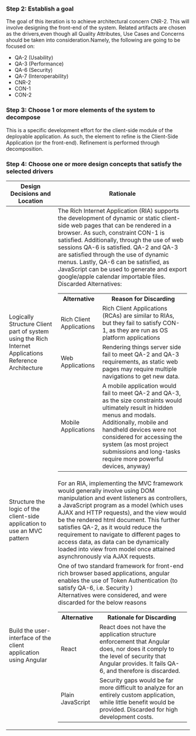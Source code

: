### Step 2: Establish a goal 

The goal of this iteration is to achieve architectural concern CNR-2. This will involve designing the front-end of the system. Related artifacts are chosen as the drivers,even though all Quality Attributes, Use Cases and Concerns should be taken into consideration.Namely, the following are going to be focused on:

- QA-2 (Usability)
- QA-3 (Performance)
- QA-6 (Security)
- QA-7 (Interoperability)
- CNR-2
- CON-1
- CON-2

### Step 3: Choose 1 or more elements of the system to decompose

This is a specific development effort for the client-side module of the deployable application. As such, the element to refine is the Client-Side Application (or the front-end). Refinement is performed through decomposition.


### Step 4: Choose one or more design concepts that satisfy the selected drivers

| Design Decisions and Location                                | Rationale                                                    |
| ------------------------------------------------------------ | ------------------------------------------------------------ |
| Logically Structure Client part of system using the Rich Internet Applications Reference Architecture | The Rich Internet Application (RIA) supports the development of dynamic or static client-side web pages that can be rendered in a browser. As such, constraint CON-1 is satisfied. Additionally, through the use of web sessions  QA-6 is satisfied. QA-2 and QA-3 are satisfied through the use of dynamic menus. Lastly, QA-6 can be satisfied, as JavaScript can be used to generate and export google/apple calendar importable files.<br/>Discarded Alternatives:<table><tr><th>Alternative</th><th>Reason for Discarding</th></tr><tr><td>Rich Client Applications</td><td>Rich Client Applications (RCAs) are similar to RIAs, but they fail to satisfy CON-1, as they are run as OS platform applications </td></tr><br/><tr><td>Web Applications</td><td>Rendering things server side fail to meet QA-2 and QA-3 requirements, as static web pages may require multiple navigations to get new data.</td></tr><tr><td>Mobile Applications</td><td>A mobile application would fail to meet QA-2 and QA-3, as the size constraints would ultimately result in hidden menus and modals. Additionally, mobile and handheld devices were not considered for accessing the system (as most project submissions and long-tasks require more powerful devices, anyway)</td></tr></table> |
| Structure the logic of the client-side application to use an MVC pattern | For an RIA, implementing the MVC framework would generally involve using DOM manipulation and event listeners as controllers, a JavaScript program as a model (which uses AJAX and HTTP requests), and the view would be the rendered html document. This further satisfies QA-2, as it would reduce the requirement to navigate to different pages to access data, as data can be dynamically loaded into view from model once attained asynchronously via AJAX requests. |
| Build the user-interface of the client application using Angular | One of two standard framework for front-end rich browser based applications, angular enables the use of Token Authentication (to satisfy QA-6, i.e. Security )  <br/>Alternatives were considered, and were discarded for the below reasons<table><tr><th>Alternative</th><th>Rationale for Discarding</th></tr><tr><td>React</td><td>React does not have the application structure enforcement that Angular does, nor does it comply to the level of security that Angular provides. It fails QA-6, and therefore is discarded.</td></tr><tr><td>Plain JavaScript</td><td>Security gaps would be far more difficult to analyze for an entirely custom application, while little benefit would be provided. Discarded for high development costs.</td></tr></table> |

